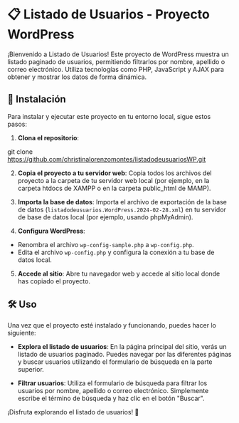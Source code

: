 # 📋 Listado de Usuarios - Proyecto WordPress

¡Bienvenido a Listado de Usuarios! Este proyecto de WordPress muestra un listado paginado de usuarios, permitiendo filtrarlos por nombre, apellido o correo electrónico. Utiliza tecnologías como PHP, JavaScript y AJAX para obtener y mostrar los datos de forma dinámica.

## 🚀 Instalación

Para instalar y ejecutar este proyecto en tu entorno local, sigue estos pasos:

1. **Clona el repositorio**: 

git clone https://github.com/christinalorenzomontes/listadodeusuariosWP.git

2. **Copia el proyecto a tu servidor web**: 
Copia todos los archivos del proyecto a la carpeta de tu servidor web local (por ejemplo, en la carpeta htdocs de XAMPP o en la carpeta public_html de MAMP).

3. **Importa la base de datos**:
Importa el archivo de exportación de la base de datos (`listadodeusuarios.WordPress.2024-02-28.xml`) en tu servidor de base de datos local (por ejemplo, usando phpMyAdmin).

4. **Configura WordPress**:
- Renombra el archivo `wp-config-sample.php` a `wp-config.php`.
- Edita el archivo `wp-config.php` y configura la conexión a tu base de datos local.

5. **Accede al sitio**: 
Abre tu navegador web y accede al sitio local donde has copiado el proyecto.

## 🛠️ Uso

Una vez que el proyecto esté instalado y funcionando, puedes hacer lo siguiente:

- **Explora el listado de usuarios**: 
En la página principal del sitio, verás un listado de usuarios paginado. Puedes navegar por las diferentes páginas y buscar usuarios utilizando el formulario de búsqueda en la parte superior.

- **Filtrar usuarios**: 
Utiliza el formulario de búsqueda para filtrar los usuarios por nombre, apellido o correo electrónico. Simplemente escribe el término de búsqueda y haz clic en el botón "Buscar".

¡Disfruta explorando el listado de usuarios! 🎉

